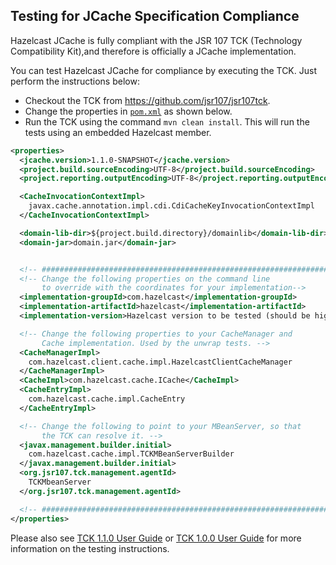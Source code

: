 
## Testing for JCache Specification Compliance

Hazelcast JCache is fully compliant with the JSR 107 TCK (Technology Compatibility Kit),and therefore is officially a JCache
implementation. 

You can test Hazelcast JCache for compliance by executing the TCK. Just perform the instructions below:


- Checkout the TCK from <a href="https://github.com/jsr107/jsr107tck" target="_blank">https://github.com/jsr107/jsr107tck</a>.
- Change the properties in [`pom.xml`](https://github.com/jsr107/jsr107tck/blob/master/pom.xml) as shown below.
- Run the TCK using the command `mvn clean install`. This will run the tests using an embedded Hazelcast member.


```xml
<properties>
  <jcache.version>1.1.0-SNAPSHOT</jcache.version>
  <project.build.sourceEncoding>UTF-8</project.build.sourceEncoding>
  <project.reporting.outputEncoding>UTF-8</project.reporting.outputEncoding>

  <CacheInvocationContextImpl>
    javax.cache.annotation.impl.cdi.CdiCacheKeyInvocationContextImpl
  </CacheInvocationContextImpl>

  <domain-lib-dir>${project.build.directory}/domainlib</domain-lib-dir>
  <domain-jar>domain.jar</domain-jar>


  <!-- ################################################################# -->
  <!-- Change the following properties on the command line
       to override with the coordinates for your implementation-->
  <implementation-groupId>com.hazelcast</implementation-groupId>
  <implementation-artifactId>hazelcast</implementation-artifactId>
  <implementation-version>Hazelcast version to be tested (should be higher than 3.3)</implementation-version>

  <!-- Change the following properties to your CacheManager and
       Cache implementation. Used by the unwrap tests. -->
  <CacheManagerImpl>
    com.hazelcast.client.cache.impl.HazelcastClientCacheManager
  </CacheManagerImpl>
  <CacheImpl>com.hazelcast.cache.ICache</CacheImpl>
  <CacheEntryImpl>
    com.hazelcast.cache.impl.CacheEntry
  </CacheEntryImpl>

  <!-- Change the following to point to your MBeanServer, so that
       the TCK can resolve it. -->
  <javax.management.builder.initial>
    com.hazelcast.cache.impl.TCKMBeanServerBuilder
  </javax.management.builder.initial>
  <org.jsr107.tck.management.agentId>
    TCKMbeanServer
  </org.jsr107.tck.management.agentId>

  <!-- ################################################################# -->
</properties>
```

Please also see [TCK 1.1.0 User Guide](https://docs.google.com/document/u/1/d/1m8d1Z44IFGAd20bXEvT2G--vWXbxaJctk16M2rmbM24/edit#) or [TCK 1.0.0 User Guide](https://docs.google.com/document/d/1w3Ugj_oEqjMlhpCkGQOZkd9iPf955ZWHAVdZzEwYYdU/edit) for more information on the testing instructions.

